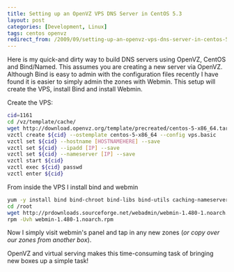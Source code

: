 ```yaml
---
title: Setting up an OpenVZ VPS DNS Server in CentOS 5.3
layout: post
categories: [Development, Linux]
tags: centos openvz
redirect_from: /2009/09/setting-up-an-openvz-vps-dns-server-in-centos-5-3/
---
```

Here is my quick-and dirty way to build DNS servers using OpenVZ, CentOS and Bind/Named.  This assumes you are creating a new server via OpenVZ.  Although Bind is easy to admin with the configuration files recently I have found it is easier to simply admin the zones with Webmin.  This setup will create the VPS, install Bind and install Webmin.

Create the VPS:
```bash
cid=1161
cd /vz/template/cache/
wget http://download.openvz.org/template/precreated/centos-5-x86_64.tar.gz
vzctl create ${cid} --ostemplate centos-5-x86_64 --config vps.basic
vzctl set ${cid} --hostname [HOSTNAMEHERE] --save
vzctl set ${cid} --ipadd [IP] --save
vzctl set ${cid} --nameserver [IP] --save
vzctl start ${cid}
vzctl exec ${cid} passwd
vzctl enter ${cid}
```

From inside the VPS I install bind and webmin
```bash
yum -y install bind bind-chroot bind-libs bind-utils caching-nameserver
cd /root
wget http://prdownloads.sourceforge.net/webadmin/webmin-1.480-1.noarch.rpm
rpm -Uvh webmin-1.480-1.noarch.rpm
```

Now I simply visit webmin's panel and tap in any new zones (<em>or copy over our zones from another box</em>).

OpenVZ and virtual serving makes this time-consuming task of bringing new boxes up a simple task!
